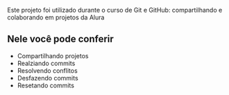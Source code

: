 Este projeto foi utilizado durante o curso de Git e GitHub: compartilhando e colaborando em projetos da Alura

## Nele você pode conferir

- Compartilhando projetos
- Realziando commits
- Resolvendo conflitos
- Desfazendo commits
- Resetando commits
